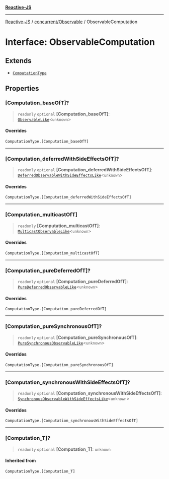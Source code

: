 [**Reactive-JS**](../../../README.md)

***

[Reactive-JS](../../../README.md) / [concurrent/Observable](../README.md) / ObservableComputation

# Interface: ObservableComputation

## Extends

- [`ComputationType`](../../../computations/type-aliases/ComputationType.md)

## Properties

### \[Computation\_baseOfT\]?

> `readonly` `optional` **\[Computation\_baseOfT\]**: [`ObservableLike`](../../interfaces/ObservableLike.md)\<`unknown`\>

#### Overrides

`ComputationType.[Computation_baseOfT]`

***

### \[Computation\_deferredWithSideEffectsOfT\]?

> `readonly` `optional` **\[Computation\_deferredWithSideEffectsOfT\]**: [`DeferredObservableWithSideEffectsLike`](../../interfaces/DeferredObservableWithSideEffectsLike.md)\<`unknown`\>

#### Overrides

`ComputationType.[Computation_deferredWithSideEffectsOfT]`

***

### \[Computation\_multicastOfT\]

> `readonly` **\[Computation\_multicastOfT\]**: [`MulticastObservableLike`](../../interfaces/MulticastObservableLike.md)\<`unknown`\>

#### Overrides

`ComputationType.[Computation_multicastOfT]`

***

### \[Computation\_pureDeferredOfT\]?

> `readonly` `optional` **\[Computation\_pureDeferredOfT\]**: [`PureDeferredObservableLike`](../../interfaces/PureDeferredObservableLike.md)\<`unknown`\>

#### Overrides

`ComputationType.[Computation_pureDeferredOfT]`

***

### \[Computation\_pureSynchronousOfT\]?

> `readonly` `optional` **\[Computation\_pureSynchronousOfT\]**: [`PureSynchronousObservableLike`](../../interfaces/PureSynchronousObservableLike.md)\<`unknown`\>

#### Overrides

`ComputationType.[Computation_pureSynchronousOfT]`

***

### \[Computation\_synchronousWithSideEffectsOfT\]?

> `readonly` `optional` **\[Computation\_synchronousWithSideEffectsOfT\]**: [`SynchronousObservableWithSideEffectsLike`](../../interfaces/SynchronousObservableWithSideEffectsLike.md)\<`unknown`\>

#### Overrides

`ComputationType.[Computation_synchronousWithSideEffectsOfT]`

***

### \[Computation\_T\]?

> `readonly` `optional` **\[Computation\_T\]**: `unknown`

#### Inherited from

`ComputationType.[Computation_T]`
